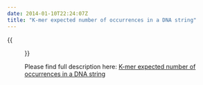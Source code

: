 ```yaml
---
date: 2014-01-10T22:24:07Z
title: "K-mer expected number of occurrences in a DNA string"
---
```


{{<figure src="/mages/kmer-expect-occur.png">}}

Please find full description here: [K-mer expected number of occurrences in a DNA string](https://github.com/wikiselev/bioinformatics-algorithms/wiki/Kmer-expected-number-of-occurrences-in-a-DNA-string)
